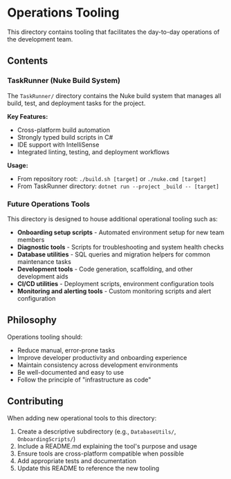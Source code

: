# Operations Tooling

This directory contains tooling that facilitates the day-to-day operations of the development team.

## Contents

### TaskRunner (Nuke Build System)

The `TaskRunner/` directory contains the Nuke build system that manages all build, test, and deployment tasks for the project.

**Key Features:**
- Cross-platform build automation
- Strongly typed build scripts in C#
- IDE support with IntelliSense
- Integrated linting, testing, and deployment workflows

**Usage:**
- From repository root: `./build.sh [target]` or `./nuke.cmd [target]`
- From TaskRunner directory: `dotnet run --project _build -- [target]`

### Future Operations Tools

This directory is designed to house additional operational tooling such as:

- **Onboarding setup scripts** - Automated environment setup for new team members
- **Diagnostic tools** - Scripts for troubleshooting and system health checks
- **Database utilities** - SQL queries and migration helpers for common maintenance tasks
- **Development tools** - Code generation, scaffolding, and other development aids
- **CI/CD utilities** - Deployment scripts, environment configuration tools
- **Monitoring and alerting tools** - Custom monitoring scripts and alert configuration

## Philosophy

Operations tooling should:
- Reduce manual, error-prone tasks
- Improve developer productivity and onboarding experience
- Maintain consistency across development environments
- Be well-documented and easy to use
- Follow the principle of "infrastructure as code"

## Contributing

When adding new operational tools to this directory:
1. Create a descriptive subdirectory (e.g., `DatabaseUtils/`, `OnboardingScripts/`)
2. Include a README.md explaining the tool's purpose and usage
3. Ensure tools are cross-platform compatible when possible
4. Add appropriate tests and documentation
5. Update this README to reference the new tooling